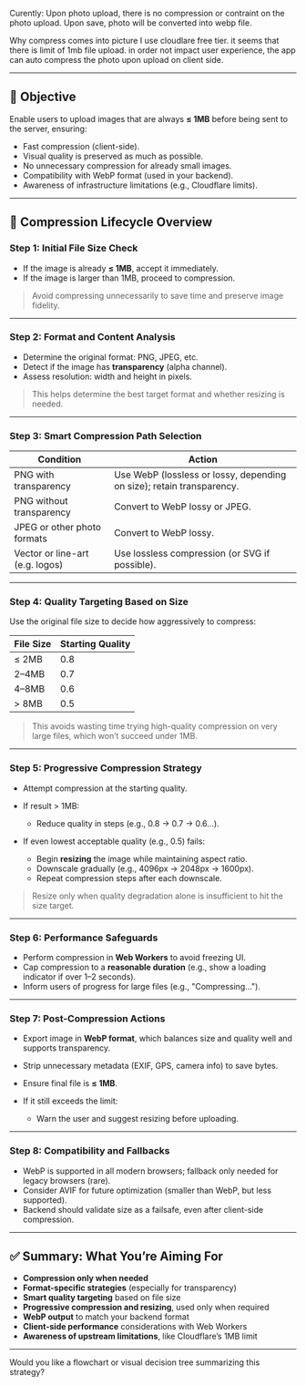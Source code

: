 Curently:
Upon photo upload, there is no compression or contraint on the photo upload. Upon save, photo will be converted into webp file.

Why compress comes into picture
I use cloudlare free tier. it seems that there is limit of 1mb file upload. in order not impact user experience, the app can auto compress the photo upon upload on client side.

---

## 📌 Objective

Enable users to upload images that are always **≤ 1MB** before being sent to the server, ensuring:

- Fast compression (client-side).
- Visual quality is preserved as much as possible.
- No unnecessary compression for already small images.
- Compatibility with WebP format (used in your backend).
- Awareness of infrastructure limitations (e.g., Cloudflare limits).

---

## 🔄 Compression Lifecycle Overview

### Step 1: **Initial File Size Check**

- If the image is already **≤ 1MB**, accept it immediately.
- If the image is larger than 1MB, proceed to compression.

> Avoid compressing unnecessarily to save time and preserve image fidelity.

---

### Step 2: **Format and Content Analysis**

- Determine the original format: PNG, JPEG, etc.
- Detect if the image has **transparency** (alpha channel).
- Assess resolution: width and height in pixels.

> This helps determine the best target format and whether resizing is needed.

---

### Step 3: **Smart Compression Path Selection**

| Condition                       | Action                                                                |
| ------------------------------- | --------------------------------------------------------------------- |
| PNG with transparency           | Use WebP (lossless or lossy, depending on size); retain transparency. |
| PNG without transparency        | Convert to WebP lossy or JPEG.                                        |
| JPEG or other photo formats     | Convert to WebP lossy.                                                |
| Vector or line-art (e.g. logos) | Use lossless compression (or SVG if possible).                        |

---

### Step 4: **Quality Targeting Based on Size**

Use the original file size to decide how aggressively to compress:

| File Size | Starting Quality |
| --------- | ---------------- |
| ≤ 2MB     | 0.8              |
| 2–4MB     | 0.7              |
| 4–8MB     | 0.6              |
| > 8MB     | 0.5              |

> This avoids wasting time trying high-quality compression on very large files, which won’t succeed under 1MB.

---

### Step 5: **Progressive Compression Strategy**

- Attempt compression at the starting quality.
- If result > 1MB:

  - Reduce quality in steps (e.g., 0.8 → 0.7 → 0.6…).

- If even lowest acceptable quality (e.g., 0.5) fails:

  - Begin **resizing** the image while maintaining aspect ratio.
  - Downscale gradually (e.g., 4096px → 2048px → 1600px).
  - Repeat compression steps after each downscale.

> Resize only when quality degradation alone is insufficient to hit the size target.

---

### Step 6: **Performance Safeguards**

- Perform compression in **Web Workers** to avoid freezing UI.
- Cap compression to a **reasonable duration** (e.g., show a loading indicator if over 1–2 seconds).
- Inform users of progress for large files (e.g., "Compressing...").

---

### Step 7: **Post-Compression Actions**

- Export image in **WebP format**, which balances size and quality well and supports transparency.
- Strip unnecessary metadata (EXIF, GPS, camera info) to save bytes.
- Ensure final file is **≤ 1MB**.
- If it still exceeds the limit:

  - Warn the user and suggest resizing before uploading.

---

### Step 8: **Compatibility and Fallbacks**

- WebP is supported in all modern browsers; fallback only needed for legacy browsers (rare).
- Consider AVIF for future optimization (smaller than WebP, but less supported).
- Backend should validate size as a failsafe, even after client-side compression.

---

## ✅ Summary: What You’re Aiming For

- **Compression only when needed**
- **Format-specific strategies** (especially for transparency)
- **Smart quality targeting** based on file size
- **Progressive compression and resizing**, used only when required
- **WebP output** to match your backend format
- **Client-side performance** considerations with Web Workers
- **Awareness of upstream limitations**, like Cloudflare’s 1MB limit

---

Would you like a flowchart or visual decision tree summarizing this strategy?
